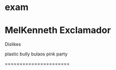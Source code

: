 # exam
MelKenneth Exclamador
========================

Dislikes

plastic
bully
bulaos
pink
party

======================
